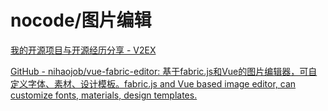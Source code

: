 # nocode/图片编辑

[我的开源项目与开源经历分享 - V2EX](https://www.v2ex.com/t/934564)

[GitHub - nihaojob/vue-fabric-editor: 基于fabric.js和Vue的图片编辑器，可自定义字体、素材、设计模板。fabric.js and Vue based image editor, can customize fonts, materials, design templates.](https://github.com/nihaojob/vue-fabric-editor)